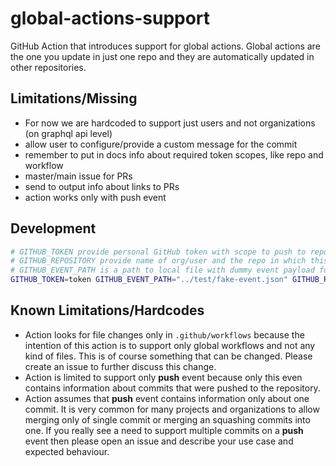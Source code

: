 # global-actions-support
GitHub Action that introduces support for global actions. Global actions are the one you update in just one repo and they are automatically updated in other repositories.



## Limitations/Missing

- For now we are hardcoded to support just users and not organizations (on graphql api level)
- allow user to configure/provide a custom message for the commit
- remember to put in docs info about required token scopes, like repo and workflow
- master/main issue for PRs
- send to output info about links to PRs
- action works only with push event

## Development

```bash
# GITHUB_TOKEN provide personal GitHub token with scope to push to repos
# GITHUB_REPOSITORY provide name of org/user and the repo in which this workflow is suppose to run
# GITHUB_EVENT_PATH is a path to local file with dummy event payload for testing
GITHUB_TOKEN=token GITHUB_EVENT_PATH="../test/fake-event.json" GITHUB_REPOSITORY="lukasz-lab/.github" npm start
```

## Known Limitations/Hardcodes

* Action looks for file changes only in `.github/workflows` because the intention of this action is to support only global workflows and not any kind of files. This is of course something that can be changed. Please create an issue to further discuss this change.
* Action is limited to support only **push** event because only this even contains information about commits that were pushed to the repository.
* Action assumes that **push** event contains information only about one commit. It is very common for many projects and organizations to allow merging only of single commit or merging an squashing commits into one. If you really see a need to support multiple commits on a **push** event then please open an issue and describe your use case and expected behaviour.